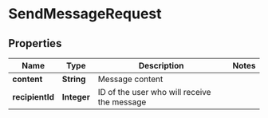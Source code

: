 

# SendMessageRequest


## Properties

| Name | Type | Description | Notes |
|------------ | ------------- | ------------- | -------------|
|**content** | **String** | Message content |  |
|**recipientId** | **Integer** | ID of the user who will receive the message |  |



